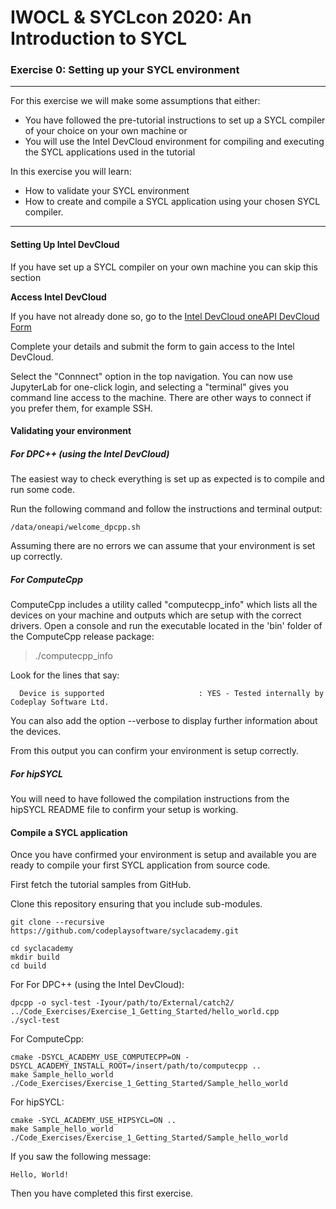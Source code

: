 # IWOCL & SYCLcon 2020: An Introduction to SYCL

### Exercise 0: Setting up your SYCL environment

---

For this exercise we will make some assumptions that either:

* You have followed the pre-tutorial instructions to set up a SYCL compiler of your choice on your own machine
or
* You will use the Intel DevCloud environment for compiling and executing the SYCL applications used in the tutorial

In this exercise you will learn:
* How to validate your SYCL environment
* How to create and compile a SYCL application using your chosen SYCL compiler.

---

#### Setting Up Intel DevCloud

If you have set up a SYCL compiler on your own machine you can skip this section

**Access Intel DevCloud**

If you have not already done so, go to the 
[Intel DevCloud oneAPI DevCloud Form](https://intelsoftwaresites.secure.force.com/devcloud/oneapi)

Complete your details and submit the form to gain access to the Intel DevCloud.

Select the "Connnect" option in the top navigation.
You can now use JupyterLab for one-click login, and selecting a "terminal" gives you command line access to the machine.
There are other ways to connect if you prefer them, for example SSH.

#### Validating your environment

##### For DPC++ (using the Intel DevCloud)

The easiest way to check everything is set up as expected is to compile and run some code.

Run the following command and follow the instructions and terminal output:

```
/data/oneapi/welcome_dpcpp.sh
```

Assuming there are no errors we can assume that your environment is set up correctly.

##### For ComputeCpp

ComputeCpp includes a utility called "computecpp_info" which lists all the devices on your machine and outputs which are setup with the correct drivers. 
Open a console and run the executable located in the 'bin' folder of the ComputeCpp release package:
> ./computecpp_info

Look for the lines that say:
```
  Device is supported                     : YES - Tested internally by Codeplay Software Ltd.
```

You can also add the option --verbose to display further information about the devices.

From this output you can confirm your environment is setup correctly.

##### For hipSYCL

You will need to have followed the compilation instructions from the hipSYCL README file to confirm your setup is working.


#### Compile a SYCL application

Once you have confirmed your environment is setup and available you are ready to compile your first SYCL application from source code.

First fetch the tutorial samples from GitHub.

Clone this repository ensuring that you include sub-modules.

```
git clone --recursive https://github.com/codeplaysoftware/syclacademy.git
```

```
cd syclacademy
mkdir build
cd build
```

For For DPC++ (using the Intel DevCloud):
```
dpcpp -o sycl-test -Iyour/path/to/External/catch2/ ../Code_Exercises/Exercise_1_Getting_Started/hello_world.cpp
./sycl-test
```

For ComputeCpp:
```
cmake -DSYCL_ACADEMY_USE_COMPUTECPP=ON -DSYCL_ACADEMY_INSTALL_ROOT=/insert/path/to/computecpp ..
make Sample_hello_world
./Code_Exercises/Exercise_1_Getting_Started/Sample_hello_world
```

For hipSYCL:
```
cmake -SYCL_ACADEMY_USE_HIPSYCL=ON ..
make Sample_hello_world
./Code_Exercises/Exercise_1_Getting_Started/Sample_hello_world
```

If you saw the following message:

```
Hello, World!
```

Then you have completed this first exercise.